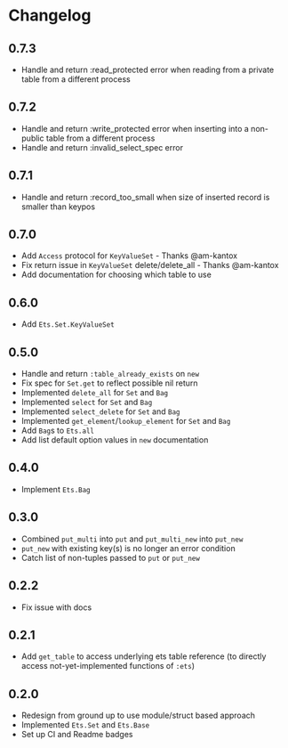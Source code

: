 # Changelog

## 0.7.3

* Handle and return :read_protected error when reading from a private table from a different process

## 0.7.2

* Handle and return :write_protected error when inserting into a non-public table from a different process
* Handle and return :invalid_select_spec error

## 0.7.1

* Handle and return :record_too_small when size of inserted record is smaller than keypos

## 0.7.0

* Add `Access` protocol for `KeyValueSet` - Thanks @am-kantox
* Fix return issue in `KeyValueSet` delete/delete_all - Thanks @am-kantox
* Add documentation for choosing which table to use

## 0.6.0

* Add `Ets.Set.KeyValueSet`

## 0.5.0

* Handle and return `:table_already_exists` on `new`
* Fix spec for `Set.get` to reflect possible nil return
* Implemented `delete_all` for `Set` and `Bag`
* Implemented `select` for `Set` and `Bag`
* Implemented `select_delete` for `Set` and `Bag`
* Implemented `get_element`/`lookup_element` for `Set` and `Bag`
* Add `Bag`s to `Ets.all`
* Add list default option values in `new` documentation

## 0.4.0

* Implement `Ets.Bag`

## 0.3.0

* Combined `put_multi` into `put` and `put_multi_new` into `put_new`
* `put_new` with existing key(s) is no longer an error condition
* Catch list of non-tuples passed to `put` or `put_new`

## 0.2.2

* Fix issue with docs

## 0.2.1

* Add `get_table` to access underlying ets table reference (to directly access not-yet-implemented functions of `:ets`)

## 0.2.0

* Redesign from ground up to use module/struct based approach
* Implemented `Ets.Set` and `Ets.Base`
* Set up CI and Readme badges